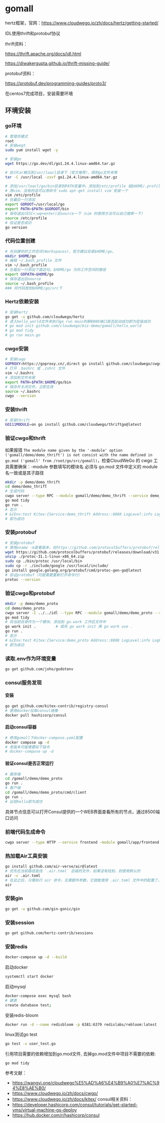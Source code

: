 # gomall

hertz框架，官网：https://www.cloudwego.io/zh/docs/hertz/getting-started/

IDL使用thrift和protobuf协议

thrift资料：

https://thrift.apache.org/docs/idl.html

https://diwakergupta.github.io/thrift-missing-guide/

protobuf资料：

https://protobuf.dev/programming-guides/proto3/

在centos7完成项目，安装需要环境

## 环境安装
### go环境
```bash
# 管理员模式
root 
# 安装wegt
sudo yum install wget -y

# 安装go
wget https://go.dev/dl/go1.24.4.linux-amd64.tar.gz

# 执行tar解压到/usr/loacl目录下（官方推荐），得到go文件夹等
tar -C /usr/local -zxvf go1.24.4.linux-amd64.tar.gz

# 添加/usr/loacl/go/bin目录到PATH变量中。添加到/etc/profile 或$HOME/.profile都可以
# 用vim，没有的话可以用命令`sudo apt-get install vim`安装一个
vim /etc/profile
# 在最后一行添加
export GOROOT=/usr/local/go
export PATH=$PATH:$GOROOT/bin
# 保存退出(ESC+:wq+enter)后source一下（vim 的使用方法可以自己搜索一下）
source /etc/profile
# 验证是否成功
go version

```

### 代码位置创建
```bash
# 先创建你的工作空间(Workspaces)，官方建议目录$HOME/go。
mkdir $HOME/go
# 编辑 ~/.bash_profile 文件
vim ~/.bash_profile
# 在最后一行添加下面这句。$HOME/go 为你工作空间的路径
export GOPATH=$HOME/go
# 保存退出后source
source ~/.bash_profile
### 将代码放到$HOME/go/src下
```

### Hertz依赖安装
```bash
# 安装hertz
go get -u github.com/cloudwego/hertz
# 进入hello_world文件夹执行go run main判断8080端口是否启动成功即为安装成功
# go mod init github.com/cloudwego/biz-demo/gomall/hello_world
# go mod tidy
# go run main.go
```

### cwgo安装
```bash
# 安装cwgo
GOPROXY=https://goproxy.cn/,direct go install github.com/cloudwego/cwgo@latest
# 打开 .bashrc 或 .zshrc 文件
vim ~/.bashrc
# 添加到文件末尾
export PATH=$PATH:$HOME/go/bin
# 保存并关闭文件，立即生效
source ~/.bashrc
cwgo --version
```

### 安装thrift
```bash
# 安装thrift
GO111MODULE=on go install github.com/cloudwego/thriftgo@latest
```

### 验证cwgo和thrift
如果报错
`The module name given by the '-module' option ('gomall/demo/demo_thrift') is not consist with the name defined in go.mod ('gomall' from /root/go/src/gomall)`，检查CloudWeGo 的 cwgo 工具需要确保：-module 参数填写的模块名 必须与 go.mod 文件中定义的 module 名一致或是其子路径

```bash
mkdir -p demo/demo_thrift
cd demo/demo_thrift
# 生成代码
cwgo server --type RPC --module gomall/demo/demo_thrift --service demo_thrift --idl ../../idl/echo.thrift
go mod tidy
go run .
# 显示
# &{Env:test Kitex:{Service:demo_thrift Address::8888 LogLevel:info LogFileName:log/kitex.log LogMaxSize:10 LogMaxBackups:50 LogMaxAge:3} MySQL:{DSN:gorm:gorm@tcp(127.0.0.1:3306)/gorm?charset=utf8mb4&parseTime=True&loc=Local} Redis:{Address:127.0.0.1:6379 Username: Password: DB:0} Registry:{RegistryAddress:[127.0.0.1:2379] Username: Password:}}
# 即为成功
```


### 安装protobuf
```bash
# 安装protobuf
# 使用uname -m查看版本，在https://github.com/protocolbuffers/protobuf/releases找到相应链接进行下载
wget https://github.com/protocolbuffers/protobuf/releases/download/v31.1/protoc-31.1-linux-x86_64.zip
unzip ./protoc-31.1-linux-x86_64.zip
sudo cp ./bin/protoc /usr/local/bin
sudo cp -r ./include/google /usr/local/include/
go install google.golang.org/protobuf/cmd/protoc-gen-go@latest
# 验证protobuf（可能需要重新打开命令行）
protoc --version
```

### 验证cwgo和protobuf
```bash
mkdir -p demo/demo_proto
cd demo/demo_proto
cwgo server -I ../../idl --type RPC --module gomall/demo/demo_proto --service demo_proto --idl ../../idl/echo.proto
go mod tidy
# 将当前目录作为一个模块，添加到 go.work 工作区文件中
go work init .         # 或先 go work init 再 go work use .
go run .
# 显示
# &{Env:test Kitex:{Service:demo_proto Address::8888 LogLevel:info LogFileName:log/kitex.log LogMaxSize:10 LogMaxBackups:50 LogMaxAge:3} MySQL:{DSN:gorm:gorm@tcp(127.0.0.1:3306)/gorm?charset=utf8mb4&parseTime=True&loc=Local} Redis:{Address:127.0.0.1:6379 Username: Password: DB:0} Registry:{RegistryAddress:[127.0.0.1:2379] Username: Password:}}
# 即为成功
```

### 读取.env作为环境变量
```bash
go get github.com/joho/godotenv
```

### consul服务发现
#### 安装
```bash
go get github.com/kitex-contrib/registry-consul
# 使用docker拉取consul镜像
docker pull hashicorp/consul
```


#### 启动consul容器
```bash
# 修改gomall下docker-compose.yaml配置
docker compose up -d
# 老版本可能需要如下指令
# docker-compose up -d
```

#### 验证consul是否正常运行
```bash
# 服务端
cd /gomall/demo/demo_proto
go run .
# 客户端
cd /gomall/demo/demo_proto/cmd/client
go run .
# 出现hello即为成功
```
具体节点信息可以打开Consul提供的一个WEB界面查看所有的节点，通过8500端口访问

### 前端代码生成命令
```bash
cwgo server --type HTTP --service frontend -module gomall/app/frontend -I ../../idl --idl ../../idl/frontend/home.proto 
```

### 热加载Air工具安装
```bash
go install github.com/air-verse/air@latest
# 优先在当前路径查找 `.air.toml` 后缀的文件，如果没有找到，则使用默认的
air -c .air.toml
# 在这之后，只需执行 air 命令，无需额外参数，它就能使用 .air.toml 文件中的配置了。
air
```

### 安装gin
```bash
go get -u github.com/gin-gonic/gin
```

### 安装session
```bash
go get github.com/hertz-contrib/sessions
```

### 安装redis
```bash
docker-compose up -d --build
```

启动docker
```bash
systemctl start docker
```

启动mysql
```bash
docker-compose exec mysql bash
# 建表
create database test;
```

安装redis-bloom
```bash
docker run -d --name redisbloom -p 6381:6379 redislabs/rebloom:latest
```

linux测试go test
```bash
go test -v user_test.go
```

引用项目需要的依赖增加到go.mod文件, 去掉go.mod文件中项目不需要的依赖:
```
go mod tidy
```


参考文献：
- https://wangyi.one/cloudwego%E5%AD%A6%E4%B9%A0%E7%AC%94%E8%AE%B0/
- https://www.cloudwego.io/zh/docs/cwgo/
- https://www.cloudwego.io/zh/docs/kitex/
consul相关资料：
- https://developer.hashicorp.com/consul/tutorials/get-started-vms/virtual-machine-gs-deploy
- https://hub.docker.com/r/hashicorp/consul